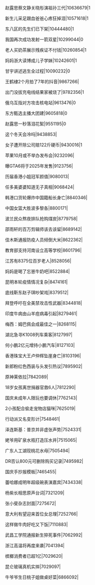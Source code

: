 赵露思蔡文静关晓彤演祖孙三代|10636679|1

新生儿采足跟血爸爸心疼狂掉泪|10571618|1

东八区的先生们已下架|10444480|1

我国再次成功发射一箭双星|10299044|0

老人买奶茶展示残疾证不付钱|10260854|1

妈妈浙大读博成儿子学妹|10242601|1

甘宇讲述逃生全过程|10090232|0

王鹤棣2个月拍了7年的抖音|9867266|

出门没拔充电线结果家被烧了|9782356|1

俄乌互指对方攻击核电站|9613476|0

东方甄选主播大团建|9605818|0

赵露思一秒落泪花絮|9551195|0

这个冬天会冷吗|9438853|

女子遭开除公司赔122斤硬币|9430016|1

苹果10月或不举办发布会|9232096|

曝GTA6将于2025年发售|9123756|

历届香港小姐冠军颜值|9080013|

任多美婆婆知道无子真相|9068424|

韩港口货轮爆炸中国籍船长身亡|8840346|

中国女篮大胜波多黎各|8800171|

波兰民众熬夜排队抢购煤炭|8779758|

邵雨轩的百万剪辑师该去该留|8689142|

佳木斯通报防疫人员倾倒大米|8622362|

教育部支持河南设立高等学校|8601796|

江苏有8375位百岁老人|8528056|

妈妈是喝了忘崽牛奶吧|8522884|

昆明本轮疫情情况复杂|8474161|

底线靳东赵子琪吵架戏|8379512|

拜登呼吁在全美禁攻击性武器|8344818|

印度牛病由山羊痘病毒引起|8279461|

梅西：姆巴佩会成最佳之一|8268115|

湖北急寻K1008列车乘客|8127997|

何小鹏2亿元增持小鹏汽车|8127103|

香港珠宝大王卢仲辉坠崖身亡|8103196|

新郎粉红色西装与头发引热议|7895902|

原神莱依拉|7842089|

18岁女孩离世捐器官救6人|7812290|

国庆未成年人限玩也要调休|7762143|

2小孩配合偷走宠物店猫咪|7625019|

行动派又名变形计|7548461|

泽连斯基：普京并非虚张声势|7524331|

姥爷用矿泉水瓶打造压水井|7515065|

广东人工湖现桃花水母|7505494|

DR否认800元可删除购买记录|7495982|

国庆手抄报模板|7465455|

蕾哈娜成明年超级碗表演嘉宾|7434338|

杨紫长相思原声台词|7321209|

张小斐杂志封面|7275672|

意大利有望迎来首位女总理|7252766|

这样做牛肉好吃又下饭|7110883|

武昌工学院通报新生猝死事件|7062992|

浙江高温将再度来袭|7041394|

槟榔消费者已超1亿|7029620|

昆仑玻璃真机实摔|7029097|

牛爷爷生日桃子姐做桌好菜|6866092|

